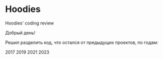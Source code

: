 # Hoodies
Hoodies' coding review

Добрый день!

Решил разделить код, что остался от предыдущих проектов, по годам:

2017
2019
2021
2023

